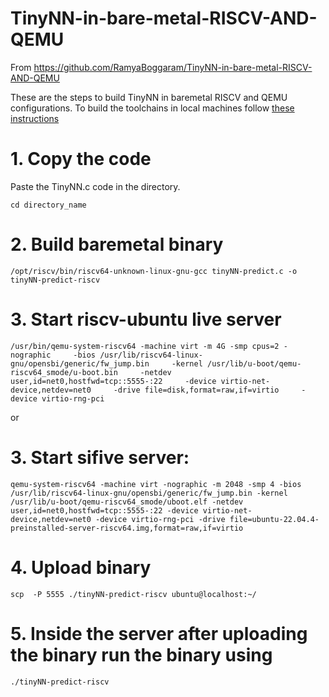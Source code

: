 # TinyNN-in-bare-metal-RISCV-AND-QEMU
From https://github.com/RamyaBoggaram/TinyNN-in-bare-metal-RISCV-AND-QEMU

These are the steps to build TinyNN in baremetal RISCV and QEMU configurations. To build the toolchains in local machines follow [these instructions](../../baremetal-setup.md)
# 1. Copy the code
Paste the TinyNN.c code in the directory.
```
cd directory_name
```
# 2. Build baremetal binary
```
/opt/riscv/bin/riscv64-unknown-linux-gnu-gcc tinyNN-predict.c -o tinyNN-predict-riscv
```
# 3. Start riscv-ubuntu live server
```
/usr/bin/qemu-system-riscv64 -machine virt -m 4G -smp cpus=2 -nographic     -bios /usr/lib/riscv64-linux-gnu/opensbi/generic/fw_jump.bin     -kernel /usr/lib/u-boot/qemu-riscv64_smode/u-boot.bin     -netdev user,id=net0,hostfwd=tcp::5555-:22     -device virtio-net-device,netdev=net0     -drive file=disk,format=raw,if=virtio     -device virtio-rng-pci
```
or
# 3. Start sifive server:
```
qemu-system-riscv64 -machine virt -nographic -m 2048 -smp 4 -bios /usr/lib/riscv64-linux-gnu/opensbi/generic/fw_jump.bin -kernel /usr/lib/u-boot/qemu-riscv64_smode/uboot.elf -netdev user,id=net0,hostfwd=tcp::5555-:22 -device virtio-net-device,netdev=net0 -device virtio-rng-pci -drive file=ubuntu-22.04.4-preinstalled-server-riscv64.img,format=raw,if=virtio
```
# 4. Upload binary
```
scp  -P 5555 ./tinyNN-predict-riscv ubuntu@localhost:~/
```
# 5. Inside the server after uploading the binary run the binary using
```
./tinyNN-predict-riscv
```
